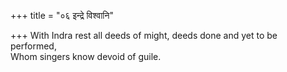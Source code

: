 +++
title = "०६ इन्द्रे विश्वानि"

+++
With Indra rest all deeds of might, deeds done and yet to be performed,  
     Whom singers know devoid of guile.